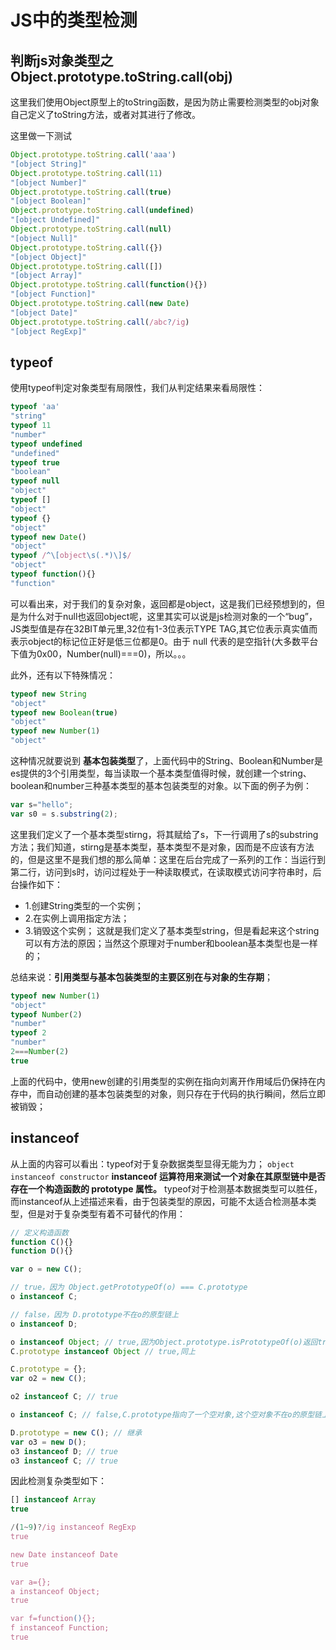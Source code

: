 ﻿# JS中的类型检测

## 判断js对象类型之Object.prototype.toString.call(obj)

这里我们使用Object原型上的toString函数，是因为防止需要检测类型的obj对象自己定义了toString方法，或者对其进行了修改。

这里做一下测试
```javascript
Object.prototype.toString.call('aaa')
"[object String]"
Object.prototype.toString.call(11)
"[object Number]"
Object.prototype.toString.call(true)
"[object Boolean]"
Object.prototype.toString.call(undefined)
"[object Undefined]"
Object.prototype.toString.call(null)
"[object Null]"
Object.prototype.toString.call({})
"[object Object]"
Object.prototype.toString.call([])
"[object Array]"
Object.prototype.toString.call(function(){})
"[object Function]"   
Object.prototype.toString.call(new Date)
"[object Date]"
Object.prototype.toString.call(/abc?/ig)
"[object RegExp]"
```

## typeof
使用typeof判定对象类型有局限性，我们从判定结果来看局限性：

```javascript
typeof 'aa'
"string"
typeof 11
"number"
typeof undefined
"undefined"
typeof true
"boolean"
typeof null
"object"
typeof []
"object"
typeof {}
"object"
typeof new Date()
"object"
typeof /^\[object\s(.*)\]$/
"object"
typeof function(){}
"function"
```

可以看出来，对于我们的复杂对象，返回都是object，这是我们已经预想到的，但是为什么对于null也返回object呢，这里其实可以说是js检测对象的一个“bug”，JS类型值是存在32BIT单元里,32位有1-3位表示TYPE TAG,其它位表示真实值而表示object的标记位正好是低三位都是0。由于 null 代表的是空指针(大多数平台下值为0x00，Number(null)===0)，所以。。。


此外，还有以下特殊情况：
```javascript
typeof new String
"object"
typeof new Boolean(true)
"object"
typeof new Number(1)
"object"
```
这种情况就要说到 **基本包装类型**了，上面代码中的String、Boolean和Number是es提供的3个引用类型，每当读取一个基本类型值得时候，就创建一个string、boolean和number三种基本类型的基本包装类型的对象。以下面的例子为例：
```javascript
var s="hello";
var s0 = s.substring(2);
```
这里我们定义了一个基本类型stirng，将其赋给了s，下一行调用了s的substring方法；我们知道，stirng是基本类型，基本类型不是对象，因而是不应该有方法的，但是这里不是我们想的那么简单：这里在后台完成了一系列的工作：当运行到第二行，访问到s时，访问过程处于一种读取模式，在读取模式访问字符串时，后台操作如下：

* 1.创建String类型的一个实例；
* 2.在实例上调用指定方法；
* 3.销毁这个实例；
这就是我们定义了基本类型string，但是看起来这个string可以有方法的原因；当然这个原理对于number和boolean基本类型也是一样的；

总结来说：**引用类型与基本包装类型的主要区别在与对象的生存期**；
```javascript
typeof new Number(1)
"object"
typeof Number(2)
"number"
typeof 2
"number"
2===Number(2)
true
```
上面的代码中，使用new创建的引用类型的实例在指向刘离开作用域后仍保持在内存中，而自动创建的基本包装类型的对象，则只存在于代码的执行瞬间，然后立即被销毁；

## instanceof
从上面的内容可以看出：typeof对于复杂数据类型显得无能为力；
<code>object instanceof constructor</code>
**instanceof 运算符用来测试一个对象在其原型链中是否存在一个构造函数的 prototype 属性。**
typeof对于检测基本数据类型可以胜任，而instanceof从上述描述来看，由于包装类型的原因，可能不太适合检测基本类型，但是对于复杂类型有着不可替代的作用：
```javascript
// 定义构造函数
function C(){} 
function D(){} 

var o = new C();

// true，因为 Object.getPrototypeOf(o) === C.prototype
o instanceof C; 

// false，因为 D.prototype不在o的原型链上
o instanceof D; 

o instanceof Object; // true,因为Object.prototype.isPrototypeOf(o)返回true
C.prototype instanceof Object // true,同上

C.prototype = {};
var o2 = new C();

o2 instanceof C; // true

o instanceof C; // false,C.prototype指向了一个空对象,这个空对象不在o的原型链上.

D.prototype = new C(); // 继承
var o3 = new D();
o3 instanceof D; // true
o3 instanceof C; // true
```

因此检测复杂类型如下：
```javascript
[] instanceof Array
true

/(1~9)?/ig instanceof RegExp
true

new Date instanceof Date
true

var a={};
a instanceof Object;
true

var f=function(){};
f instanceof Function;
true
```


